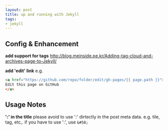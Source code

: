 ```yaml
---
layout: post
title: up and running with Jekyll
tags:
- jekyll
---
```


## Config & Enhancement
**add support for tags**
http://blog.meinside.pe.kr/Adding-tag-cloud-and-archives-page-to-Jekyll/

**add 'edit' link**
e.g. 
```html
<a href="https://github.com/repo/folder/edit/gh-pages/{{ page.path }}">
Edit this page on GitHub
</a>
```

## Usage Notes
**':' in the title**
please avoid to use ':' dirtectly in the post meta data. e.g. tile, tag, etc,. 
if you have to use ':', use ```&#58;```

